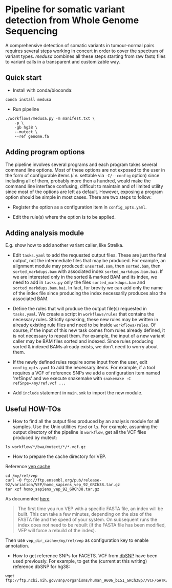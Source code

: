 Pipeline for somatic variant detection from Whole Genome Sequencing 
===================================================================

A comprehensive detection of somatic variants in tumour-normal pairs requires
several steps working in concert in order to cover the spectrum of variant
types. *medusa* combines all these steps starting from raw fastq files to
variant calls in a transparent and customizable way.

Quick start
-----------

* Install with conda/bioconda:

```
conda install medusa
```

* Run pipeline

```
./workflows/medusa.py -m manifest.txt \
    -p \
    -gb hg38 \
    --mutect \
    --ref genome.fa
```

Adding program options
----------------------

The pipeline involves several programs and each program takes several command
line options. Most of these options are not exposed to the user in the form of
configurable items (*i.e.* settable via `-C/--config` option) since including
all of them, probably more then a hundred, would make the command line
interface confusing, difficult to maintain and of limited utility since most of
the options are left as default. However, exposing a program option should be
simple in most cases. There are two steps to follow:

* Register the option as a configuration item in `config_opts.yaml`.

* Edit the rule(s) where the option is to be applied.

Adding analysis module
----------------------

E.g. show how to add another variant caller, like Strelka.

* Edit `tasks.yaml` to add the requested output files. These are just the final
output, not the intermediate files that may be produced. For example, an
alignment module may produced: `unsorted.sam`, then
`sorted.bam`, then `sorted_markdups.bam` with associated index
`sorted_markdups.bam.bai`. If we are interested only in the sorted & marked
BAM and its index, we need to add in `tasks.py` only the files
`sorted_markdups.bam` and `sorted_markdups.bam.bai`. In fact, for brevity we
can add only the name of the index file since producing the index necessarily
produces also the associated BAM.

* Define the rules that will produce the output file(s) requested in `tasks.yaml`.
We create a script in `workflows/rules` that contains the necessary rules. Strictly
speaking, these new rules may be written in already existing rule files and need to 
be inside `workflows/rules`. Of course, if the input of this new task comes from rules already 
defined, it is not necessary to repeat them. For example, the input of a new variant caller
may be BAM files sorted and indexed. Since rules producing sorted & indexed BAMs already exists,
we don't need to worry about them.

* If the newly defined rules require some input from the user, edit
`config_opts.yaml` to add the necessary items. For example, if a tool
requires a VCF of reference SNPs we add a configuration item named 'refSnps'
and we execute snakemake with `snakemake -C refSnps=/my/ref.vcf ...`

* Add `include` statement in `main.smk` to import the new module.

Useful HOW-TOs
--------------

* How to find all the output files produced by an analysis module for all
samples. Use the Unix utilities `find` or `ls`.  For example, assuming the
output directory of the pipeline is `workflow`, get all the VCF files produced
by mutect:

```
ls workflow/*/bwa/mutect/*/*.vcf.gz
```

* How to prepare the cache directory for VEP. 

Reference [vep cache](https://www.ensembl.org/info/docs/tools/vep/script/vep_cache.html#pre)

```
cd /my/ref/vep
curl -O ftp://ftp.ensembl.org/pub/release-92/variation/VEP/homo_sapiens_vep_92_GRCh38.tar.gz
tar xzf homo_sapiens_vep_92_GRCh38.tar.gz
```

As documented [here](https://www.ensembl.org/info/docs/tools/vep/script/vep_cache.html#fasta)

> The first time you run VEP with a specific FASTA file, an index will be
> built. This can take a few minutes, depending on the size of the FASTA file
> and the speed of your system. On subsequent runs the index does not need to
> be rebuilt (if the FASTA file has been modified, VEP will force a rebuild of
> the index).

Then use `vep_dir_cache=/my/ref/vep` as configuration key to enable annotation.

* How to get reference SNPs for FACETS. VCF from [dbSNP](ftp://ftp.ncbi.nih.gov/snp/organisms) have been used previously.
For example, to get the (current at this writing) reference dbSNP for hg38:

```
wget ftp://ftp.ncbi.nih.gov/snp/organisms/human_9606_b151_GRCh38p7/VCF/GATK/common_all_20180418.vcf.gz
```
